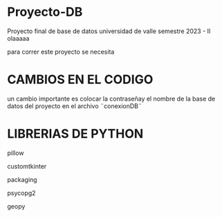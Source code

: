 # Proyecto-DB
Proyecto final de base de datos universidad de valle semestre 2023 - II
olaaaaa

para correr este proyecto se necesita
# CAMBIOS EN EL CODIGO
un cambio importante es colocar la contraseñay el nombre de la base de datos del proyecto en el archivo ¨conexionDB¨
# LIBRERIAS DE PYTHON
pillow

customtkinter

packaging

psycopg2

geopy
